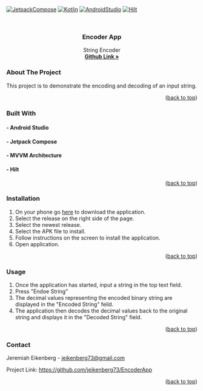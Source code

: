 <a id="readme-top"></a>
[![JetpackCompose][jetpack-shield]][JetpackCompose-url]
[![Kotlin][kotlin-shield]][kotlin-url]
[![AndroidStudio][androidStudio-shield]][androidStudio-url]
[![Hilt][hilt-shield]][hilt-url]

<!-- PROJECT LOGO -->
<br />
<div align="center">
<!--   <a href="https://github.com/jeikenberg73/EncoderApp">
    <img src="images/logo.png" alt="Logo" width="80" height="80">
  </a>
 -->
  <h3 align="center">Encoder App</h3>

  <p align="center">
    String Encoder
    <br />
    <a href="https://github.com/jeikenberg73/EncoderApp"><strong>Github Link »</strong></a>
<!--     <br />
    <br />
    <a href="https://github.com/othneildrew/Best-README-Template">View Demo</a>
    ·
    <a href="https://github.com/othneildrew/Best-README-Template/issues/new?labels=bug&template=bug-report---.md">Report Bug</a>
    ·
    <a href="https://github.com/othneildrew/Best-README-Template/issues/new?labels=enhancement&template=feature-request---.md">Request Feature</a> -->
  </p>
</div>

<!-- ABOUT THE PROJECT -->
### About The Project

This project is to demonstrate the encoding and decoding of an input string.

<p align="right">(<a href="#readme-top">back to top</a>)</p>



### Built With

#### - Android Studio
#### - Jetpack Compose
#### - MVVM Architecture
#### - Hilt

<p align="right">(<a href="#readme-top">back to top</a>)</p>

### Installation

1. On your phone go [here][encodeApp-url] to download the application.
2. Select the release on the right side of the page.
3. Select the newest release.
4. Select the APK file to install.
5. Follow instructions on the screen to install the application.
6. Open application.

<p align="right">(<a href="#readme-top">back to top</a>)</p>

<!-- USAGE EXAMPLES -->
### Usage

1. Once the application has started, input a string in the top text field.
2. Press "Endoe String"
3. The decimal values representing the encoded binary string are displayed in the "Encoded String" feild.
4. The application then decodes the decimal values back to the original string and displays it in the "Decoded String" field.

<p align="right">(<a href="#readme-top">back to top</a>)</p>

<!-- CONTACT -->
### Contact

Jeremiah Eikenberg - jeikenberg73@gmail.com

Project Link: https://github.com/jeikenberg73/EncoderApp

<p align="right">(<a href="#readme-top">back to top</a>)</p>


<!-- MARKDOWN LINKS & IMAGES -->
<!-- https://www.markdownguide.org/basic-syntax/#reference-style-links -->
[jetpack-shield]: https://img.shields.io/badge/Jetpack%20Compose-1.7.0-lightblue?style=for-the-badge
[kotlin-shield]: https://img.shields.io/badge/Kotlin-1.2.0-red?style=for-the-badge
[kotlin-url]: https://kotlinlang.org/
[androidStudio-shield]: https://img.shields.io/badge/Android%20Studio-Ladybug%202024.2.1%20Patch%203-brightgreen?style=for-the-badge
[androidStudio-url]: https://developer.android.com/studio?gad_source=1&gclid=CjwKCAiA6t-6BhA3EiwAltRFGJ9NFZoP7dk6V4vt00c2ytlYwz7yJWpGxSSX9q9o351yUNK2flx4xxoCyLYQAvD_BwE&gclsrc=aw.ds
[JetpackCompose.js]: https://icons.iconarchive.com/icons/simpleicons-team/simple/48/jetpackcompose-icon.png
[JetpackCompose-url]: https://developer.android.com/compose
[encodeApp-url]: https://github.com/jeikenberg73/EncoderApp
[hilt-shield]: https://img.shields.io/badge/Hilt-2.51.1-yellow?style=for-the-badge
[hilt-url]: https://developer.android.com/training/dependency-injection/hilt-android
